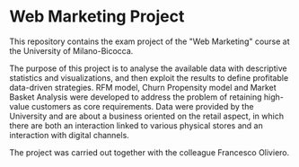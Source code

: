 # Web Marketing Project

This repository contains the exam project of the "Web Marketing" course at the University of Milano-Bicocca.

The purpose of this project is to analyse the available data with descriptive statistics and visualizations, and then exploit the results to define profitable data-driven strategies.
RFM model, Churn Propensity model and Market Basket Analysis were developed to address the problem of retaining high-value customers as core requirements.
Data were provided by the University and are about a business oriented on the retail aspect, in which there are both an interaction linked to various physical stores and an interaction with digital channels.

The project was carried out together with the colleague Francesco Oliviero.
